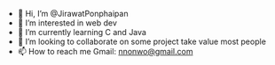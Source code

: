- 👋 Hi, I’m @JirawatPonphaipan 
- 👀 I’m interested in web dev
- 🌱 I’m currently learning C and Java 
- 💞️ I’m looking to collaborate on some project take value most people
- 📫 How to reach me Gmail: nnonwo@gmail.com 

<!---
JirawatPonphaipan/JirawatPonphaipan is a ✨ special ✨ repository because its `README.md` (this file) appears on your GitHub profile.
You can click the Preview link to take a look at your changes.
--->
